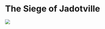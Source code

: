 # The Siege of Jadotville

![](https://external-content.duckduckgo.com/iu/?u=https%3A%2F%2Ftse2.mm.bing.net%2Fth%3Fid%3DOIP.C0GrX1b3EnnZaswNJZ7iHAHaKr%26pid%3DApi&f=1)
